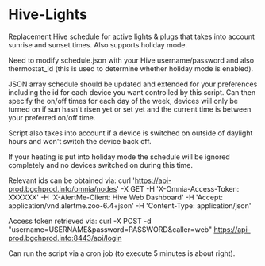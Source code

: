 # Hive-Lights
Replacement Hive schedule for active lights &amp; plugs that takes into account sunrise and sunset times. Also supports holiday mode. 

Need to modify schedule.json with your Hive username/password and also thermostat_id (this is used to determine whether holiday mode is enabled).

JSON array schedule should be updated and extended for your preferences including the id for each device you want controlled by this script. Can then specify the on/off times for each day of the week, devices will only be turned on if sun hasn't risen yet or set yet and the current time is between your preferred on/off time.

Script also takes into account if a device is switched on outside of daylight hours and won't switch the device back off.

If your heating is put into holiday mode the schedule will be ignored completely and no devices switched on during this time.

Relevant ids can be obtained via: curl 'https://api-prod.bgchprod.info/omnia/nodes' -X GET -H 'X-Omnia-Access-Token: XXXXXX' -H 'X-AlertMe-Client: Hive Web Dashboard' -H 'Accept: application/vnd.alertme.zoo-6.4+json' -H 'Content-Type: application/json'

Access token retrieved via: curl -X POST -d "username=USERNAME&password=PASSWORD&caller=web" https://api-prod.bgchprod.info:8443/api/login

Can run the script via a cron job (to execute 5 minutes is about right).